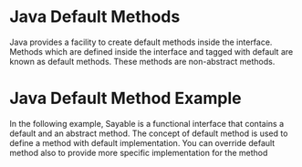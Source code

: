# Java Default Methods

Java provides a facility to create default methods inside the interface. Methods which are defined inside the interface and tagged with default are known as default methods. These methods are non-abstract methods.

# Java Default Method Example
In the following example, Sayable is a functional interface that contains a default and an abstract method. The concept of default method is used to define a method with default implementation. You can override default method also to provide more specific implementation for the method